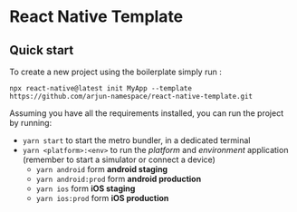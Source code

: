 # React Native Template

## Quick start

To create a new project using the boilerplate simply run :

```
npx react-native@latest init MyApp --template https://github.com/arjun-namespace/react-native-template.git
```

Assuming you have all the requirements installed, you can run the project by running:

- `yarn start` to start the metro bundler, in a dedicated terminal
- `yarn <platform>:<env>` to run the *platform* and *environment* application (remember to start a simulator or connect a device)
    - `yarn android` form **android staging**
    - `yarn android:prod` form **android production**
    - `yarn ios` form **iOS staging**
    - `yarn ios:prod` form **iOS production**

